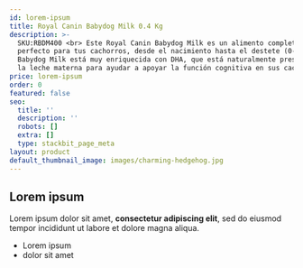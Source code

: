```yaml
---
id: lorem-ipsum
title: Royal Canin Babydog Milk 0.4 Kg
description: >-
  SKU:RBDM400 <br> Este Royal Canin Babydog Milk es un alimento completo
  perfecto para tus cachorros, desde el nacimiento hasta el destete (0-2 meses).
  Babydog Milk está muy enriquecida con DHA, que está naturalmente presente en
  la leche materna para ayudar a apoyar la función cognitiva en sus cachorros.
price: lorem-ipsum
order: 0
featured: false
seo:
  title: ''
  description: ''
  robots: []
  extra: []
  type: stackbit_page_meta
layout: product
default_thumbnail_image: images/charming-hedgehog.jpg
---
```

## Lorem ipsum

Lorem ipsum dolor sit amet, **consectetur adipiscing elit**, sed do eiusmod tempor incididunt ut labore et dolore magna aliqua.

- Lorem ipsum
- dolor sit amet
